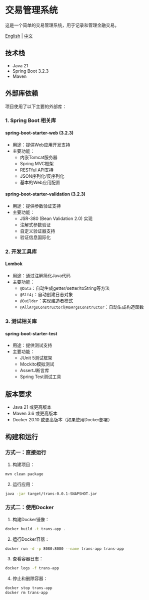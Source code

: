 # 交易管理系统

这是一个简单的交易管理系统，用于记录和管理金融交易。

[English](README.md) | [中文](README(chinese).md)

## 技术栈

- Java 21
- Spring Boot 3.2.3
- Maven

## 外部库依赖

项目使用了以下主要的外部库：

### 1. Spring Boot 相关库

#### spring-boot-starter-web (3.2.3)
- 用途：提供Web应用开发支持
- 主要功能：
  - 内嵌Tomcat服务器
  - Spring MVC框架
  - RESTful API支持
  - JSON序列化/反序列化
  - 基本的Web应用配置

#### spring-boot-starter-validation (3.2.3)
- 用途：提供参数验证支持
- 主要功能：
  - JSR-380 (Bean Validation 2.0) 实现
  - 注解式参数验证
  - 自定义验证器支持
  - 验证信息国际化

### 2. 开发工具库

#### Lombok
- 用途：通过注解简化Java代码
- 主要功能：
  - `@Data`：自动生成getter/setter/toString等方法
  - `@Slf4j`：自动创建日志对象
  - `@Builder`：实现建造者模式
  - `@AllArgsConstructor`/`@NoArgsConstructor`：自动生成构造函数

### 3. 测试相关库

#### spring-boot-starter-test
- 用途：提供测试支持
- 主要功能：
  - JUnit 5测试框架
  - Mockito模拟测试
  - AssertJ断言库
  - Spring Test测试工具

## 版本要求

- Java 21 或更高版本
- Maven 3.6 或更高版本
- Docker 20.10 或更高版本（如果使用Docker部署）

## 构建和运行

### 方式一：直接运行

1. 构建项目：
```bash
mvn clean package
```

2. 运行应用：
```bash
java -jar target/trans-0.0.1-SNAPSHOT.jar
```

### 方式二：使用Docker

1. 构建Docker镜像：
```bash
docker build -t trans-app .
```

2. 运行Docker容器：
```bash
docker run -d -p 8080:8080 --name trans-app trans-app
```

3. 查看容器日志：
```bash
docker logs -f trans-app
```

4. 停止和删除容器：
```bash
docker stop trans-app
docker rm trans-app
``` 